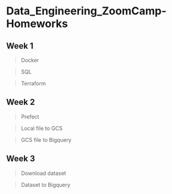 # Data_Engineering_ZoomCamp-Homeworks

## Week 1
  >Docker

  >SQL

  >Terraform

## Week 2
  >Prefect

  >Local file to GCS

  >GCS file to Bigquery

## Week 3
  >Download dataset

  >Dataset to Bigquery